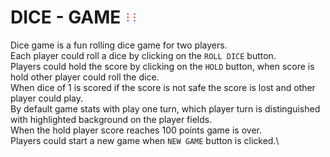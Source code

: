 # DICE - GAME <img align="leftt" src="images/dice-6.png" width="20px" hight="20px" /> 

Dice game is a fun rolling dice game for two players.\
Each player could roll a dice by clicking on the `ROLL DICE` button.\
Players could hold the score by clicking on the `HOLD` button, when score is hold other player could roll the dice.\
When dice of 1 is scored if the score is not safe the score is lost and other player could play.\
By default game stats with play one turn, which player turn is distinguished with highlighted background on the player fields.\
When the hold player score reaches 100 points game is over.\
Players could start a new game when `NEW GAME` button is clicked.\ 


